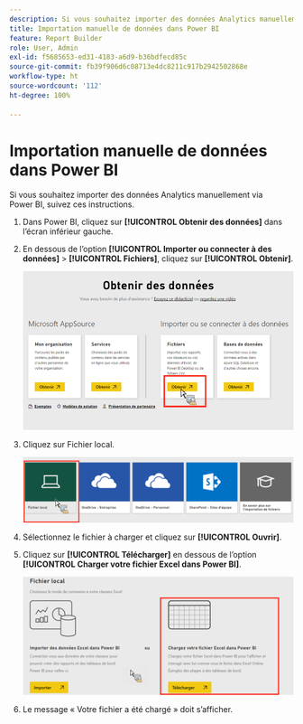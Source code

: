 ```yaml
---
description: Si vous souhaitez importer des données Analytics manuellement via Power BI, suivez ces instructions.
title: Importation manuelle de données dans Power BI
feature: Report Builder
role: User, Admin
exl-id: f5685653-ed31-4183-a6d9-b36bdfecd85c
source-git-commit: fb39f906d6c08713e4dc8211c917b2942502868e
workflow-type: ht
source-wordcount: '112'
ht-degree: 100%

---
```


# Importation manuelle de données dans Power BI

Si vous souhaitez importer des données Analytics manuellement via Power BI, suivez ces instructions.

1. Dans Power BI, cliquez sur **[!UICONTROL Obtenir des données]** dans l’écran inférieur gauche.
1. En dessous de l’option **[!UICONTROL Importer ou connecter à des données]** > **[!UICONTROL Fichiers]**, cliquez sur **[!UICONTROL Obtenir]**.

   ![Cliquez sur l’icône Obtenir sous Importer ou Se connecter aux données.](assets/get-data.png)

1. Cliquez sur Fichier local.

   ![Cliquez sur l’icône Fichier local.](assets/local-file.png)

1. Sélectionnez le fichier à charger et cliquez sur **[!UICONTROL Ouvrir]**.
1. Cliquez sur **[!UICONTROL Télécharger]** en dessous de l’option **[!UICONTROL Charger votre fichier Excel dans Power BI]**.

   ![Cliquez sur Charger pour charger votre fichier Excel.](assets/upload-excel-file.png)

1. Le message « Votre fichier a été chargé » doit s’afficher.
